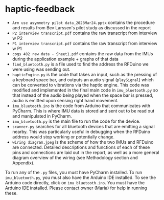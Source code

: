 # haptic-feedback
- ```Arm use asymmetry pilot data_2023Mar24.pptx``` contains the procedure and results from Bev Larssen's pilot study as discussed in the report
- ```P2 interview transcript.pdf``` contains the raw transcript from interview w P2
- ```P1 interview transcript.pdf``` contains the raw transcript from interview w P1
- ```cogs 402 raw data - Sheet1.pdf``` contains the raw data from the IMUs during the application example + graphs of that data
- ```find_bluetooth.py``` is a file used to find the address the RFDuino we were using was sending out. 
- ```hapticEngine.py``` is the code that takes an input, such as the pressing of a keyboard space bar, and outputs an audio signal (```playSignal```) which can be converted to vibrations via the haptic engine. This code was modified and implemented in the final main code in ```imu_bluetooth.py``` so that instead of the audio being played when the space bar is pressed, audio is emitted upon sensing right hand movement.
- ```imu_bluetooth.ino``` is the code from Arduino that communicates with PyCharm. This is where IMU data is stored and sent out to be read out and manipulated in PyCharm.
- ```imu_bluetooth.py``` is the main file to run the code for the device.
- ```scanner.py``` searches for all bluetooth devices that are emitting a signal nearby. This was particularly useful in debugging when the RFDuino address would stop working or potentially change.
- ```wiring diagram.jpeg``` is the scheme of how the two IMUs and RFDuino are connected. Detailed descriptions and functions of each of these pins and connections are laid out in the report, as well as a more general diagram overview of the wiring (see Methodology section and Appendix).  

To run any of the ```.py``` files, you must have PyCharm installed. To run ```imu_bluetooth.py```, you must also have the Arduino IDE installed. To see the Arduino code directly, click on ```imu_bluetooth.ino```. You must have the Arduino IDE installed. Please contact owner (Maria) for help in running these. 
